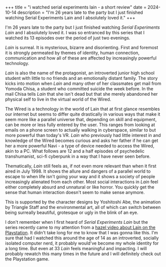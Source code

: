 +++
title = "i watched serial experiments lain - a short review"
date = 2024-10-14
description = "I'm 26 years late to the party but I just finished watching Serial Experiments Lain and I absolutely loved it."
+++

I'm 26 years late to the party but I just finished watching _Serial Experiments Lain_ and I absolutely loved it. I was so entranced by this series that I watched its 13 episodes over the period of just two evenings.

_Lain_ is surreal. It is mysterious, bizarre and disorienting. First and foremost it is strongly permeated by themes of identity, human connection, communication and how all of these are affected by increasingly powerful technology.

_Lain_ is also the name of the protagonist, an introverted junior high school student with little to no friends and an emotionally distant family. The story kicks into motion when _Lain_ and many other of her classmates get mail from Yomoda Chisa, a student who committed suicide the week before. In the mail Chisa tells _Lain_ that she isn't dead but that she merely abandoned her physical self to live in the virtual world of the Wired.

The Wired is a technology in the world of Lain that at first glance resembles our internet but seems to differ quite drastically in various ways that make it seem more like a parallel universe that, depending on skill and equipment, can be more or less fully entered by the user. This ranges from looking at emails on a phone screen to actually walking in cyberspace, similar to but more powerful than today's VR. _Lain_ who previously had little interest in and knowledge of the Wired becomes curious and asks her father if he can get her a more powerful Navi - a type of device needed to access the Wired, akin to a PC. What follows are 12 and a half episodes of psychedelic transhumanist, sci-fi cyberpunk in a way that I have never seen before.

Thematically, _Lain_ still feels as, if not even more relevant than when it first aired in July 1998. It shows the allure and dangers of a parallel world to escape to when life isn't going your way and it shows a society of people increasingly alienated from each other. Most social interactions in _Lain_ feel either completely absurd and unnatural or like horror. You quickly get the sense that human interaction doesn't seem to make sense anymore.

This is supported by the character designs by Yoshitoshi Abe, the animation by Triangle Staff and the environmental art, all of which can switch between being surreally beautiful, grotesque or ugly in the blink of an eye.

I don't remember when I first heard of _Serial Experiments Lain_ but the series recently came to my attention from a [hazel video about Lain on the Playstation](https://www.youtube.com/watch?v=Rm47V1O78Ts). It didn't take long for me to know that I was gonna like this. I'm sure that had I watched this around the age of 14 as an introverted, socially isolated computer nerd, it probably would've become my whole identity for a long time. But even at 33 _Lain_ feels meaningful and impacting. I will probably rewatch this many times in the future and I will definitely check out the Playstation game.